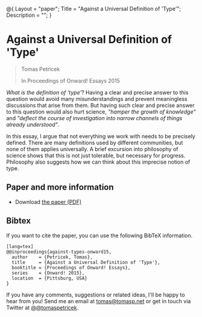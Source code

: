 @{ 
  Layout = "paper";
  Title = "Against a Universal Definition of 'Type'";
  Description = "";
}

# Against a Universal Definition of 'Type'

> Tomas Petricek
>
> In Proceedings of Onward! Essays 2015
  
_What is the definition of 'type'_? Having a clear and precise answer to this 
question would avoid many misunderstandings and prevent meaningless discussions 
that arise from them. But having such clear and precise answer to this question 
would also hurt science, _"hamper the growth of knowledge"_ and _"deflect the 
course of investigation into narrow channels of things already understood"_.

In this essay, I argue that not everything we work with needs to be precisely 
defined. There are many definitions used by different communities, but none 
of them applies universally. A brief excursion into philosophy of science shows 
that this is not just tolerable, but necessary for progress. Philosophy also 
suggests how we can think about this imprecise notion of type.

## Paper and more information

 - Download [the paper (PDF)](against-types.pdf)
   
## <a id="cite">Bibtex</a>
If you want to cite the paper, you can use the following BibTeX information.

    [lang=tex]
    @@inproceedings{against-types-onward15,
      author    = {Petricek, Tomas},
      title     = {Against a Universal Definition of 'Type'},
      booktitle = {Proceedings of Onward! Essays},
      series    = {Onward! 2015},
      location  = {Pittsburg, USA}
    } 

If you have any comments, suggestions or related ideas, I'll be happy to 
hear from you! Send me an email at [tomas@tomasp.net](mailto:tomas@tomasp.net)
or get in touch via Twitter at [@@tomaspetricek](http://twitter.com/tomaspetricek).
